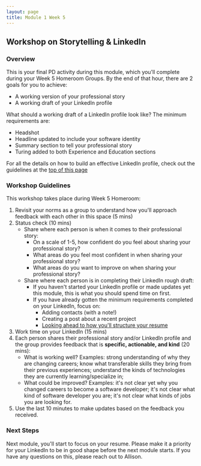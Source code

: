 ```yaml
---
layout: page
title: Module 1 Week 5
---
```


## Workshop on Storytelling & LinkedIn
### Overview
This is your final PD activity during this module, which you'll complete during your Week 5 Homeroom Groups. By the end of that hour, there are 2 goals for you to achieve:

* A working version of your professional story
* A working draft of your LinkedIn profile

What should a working draft of a LinkedIn profile look like? The minimum requirements are:

* Headshot 
* Headline updated to include your software identity
* Summary section to tell your professional story
* Turing added to both Experience and Education sections

For all the details on how to build an effective LinkedIn profile, check out the guidelines at the [top of this page](/resources/branding_resources)

### Workshop Guidelines
This workshop takes place during Week 5 Homeroom:

1. Revisit your norms as a group to understand how you'll approach feedback with each other in this space (5 mins)
2. Status check (10 mins)
   * Share where each person is when it comes to their professional story:
      * On a scale of 1-5, how confident do you feel about sharing your professional story? 
      * What areas do you feel most confident in when sharing your professional story?
      * What areas do you want to improve on when sharing your professional story?
   * Share where each person is in completing their LinkedIn rough draft:
      * If you haven't started your LinkedIn profile or made updates yet this module, this is what you should spend time on first.
      * If you have already gotten the minimum requirements completed on your LinkedIn, focus on:
          * Adding contacts (with a note!)
          * Creating a post about a recent project
          * [Looking ahead to how you'll structure your resume](/resources/resume_resources)
3. Work time on your LinkedIn (15 mins)
4. Each person shares their professional story and/or LinkedIn profile and the group provides feedback that is **specific, actionable, and kind** (20 mins):
   * What is working well? Examples: strong understanding of why they are changing careers; know what transferable skills they bring from their previous experiences; understand the kinds of technologies they are currently learning/specialize in; 
   * What could be improved? Examples: it's not clear yet why you changed careers to become a software developer; it's not clear what kind of software developer you are; it's not clear what kinds of jobs you are looking for.
5. Use the last 10 minutes to make updates based on the feedback you received. 

### Next Steps
Next module, you'll start to focus on your resume. Please make it a priority for your LinkedIn to be in good shape before the next module starts. If you have any questions on this, please reach out to Allison.
